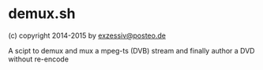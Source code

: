 # demux.sh

(c) copyright 2014-2015 by exzessiv@posteo.de

A scipt to demux and mux a mpeg-ts (DVB) stream and finally author a DVD without re-encode
